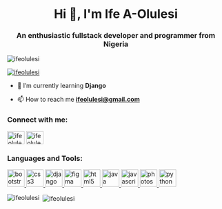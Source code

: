 <h1 align="center">Hi 👋, I'm Ife A-Olulesi</h1>
<h3 align="center">An enthusiastic fullstack developer and programmer from Nigeria</h3>

<p align="left"> <img src="https://komarev.com/ghpvc/?username=ifeolulesi&label=Profile%20views&color=0e75b6&style=flat" alt="ifeolulesi" /> </p>

<p align="left"> <a href="https://github.com/ryo-ma/github-profile-trophy"><img src="https://github-profile-trophy.vercel.app/?username=ifeolulesi" alt="ifeolulesi" /></a> </p>

- 🌱 I’m currently learning **Django**

- 📫 How to reach me **ifeolulesi@gmail.com**

<h3 align="left">Connect with me:</h3>
<p align="left">
<a href="https://twitter.com/ifeolulesi" target="blank"><img align="center" src="https://cdn.jsdelivr.net/npm/simple-icons@3.0.1/icons/twitter.svg" alt="ifeolulesi" height="30" width="40" /></a>
<a href="https://codesandbox.com/ife olulesi" target="blank"><img align="center" src="https://cdn.jsdelivr.net/npm/simple-icons@3.0.1/icons/codesandbox.svg" alt="ife olulesi" height="30" width="40" /></a>
</p>

<h3 align="left">Languages and Tools:</h3>
<p align="left"> <a href="https://getbootstrap.com" target="_blank"> <img src="https://devicons.github.io/devicon/devicon.git/icons/bootstrap/bootstrap-plain.svg" alt="bootstrap" width="40" height="40"/> </a> <a href="https://www.w3schools.com/css/" target="_blank"> <img src="https://devicons.github.io/devicon/devicon.git/icons/css3/css3-original-wordmark.svg" alt="css3" width="40" height="40"/> </a> <a href="https://www.djangoproject.com/" target="_blank"> <img src="https://devicons.github.io/devicon/devicon.git/icons/django/django-original.svg" alt="django" width="40" height="40"/> </a> <a href="https://www.figma.com/" target="_blank"> <img src="https://www.vectorlogo.zone/logos/figma/figma-icon.svg" alt="figma" width="40" height="40"/> </a> <a href="https://www.w3.org/html/" target="_blank"> <img src="https://devicons.github.io/devicon/devicon.git/icons/html5/html5-original-wordmark.svg" alt="html5" width="40" height="40"/> </a> <a href="https://www.java.com" target="_blank"> <img src="https://devicons.github.io/devicon/devicon.git/icons/java/java-original-wordmark.svg" alt="java" width="40" height="40"/> </a> <a href="https://developer.mozilla.org/en-US/docs/Web/JavaScript" target="_blank"> <img src="https://devicons.github.io/devicon/devicon.git/icons/javascript/javascript-original.svg" alt="javascript" width="40" height="40"/> </a> <a href="https://www.photoshop.com/en" target="_blank"> <img src="https://devicons.github.io/devicon/devicon.git/icons/photoshop/photoshop-plain.svg" alt="photoshop" width="40" height="40"/> </a> <a href="https://www.python.org" target="_blank"> <img src="https://devicons.github.io/devicon/devicon.git/icons/python/python-original.svg" alt="python" width="40" height="40"/> </a> </p>

<p><img align="left" src="https://github-readme-stats.vercel.app/api/top-langs?username=ifeolulesi&show_icons=true&locale=en&layout=compact" alt="ifeolulesi" /></p>

<p>&nbsp;<img align="center" src="https://github-readme-stats.vercel.app/api?username=ifeolulesi&show_icons=true&locale=en" alt="ifeolulesi" /></p>
